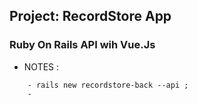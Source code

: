## Project: RecordStore App

### Ruby On Rails API wih Vue.Js







* NOTES :
```
    - rails new recordstore-back --api ;
    - 

```